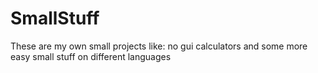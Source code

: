 # SmallStuff
These are my own small projects like: no gui calculators and some more easy small stuff on different languages

